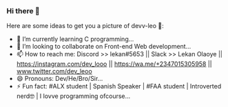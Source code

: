 ### Hi there 👋

<!-- 🦁 **/devv-leo** is a ✨ _special_ ✨ `upcoming` developer. -->

Here are some ideas to get you a picture of devv-leo 💃:

- 🌱 I’m currently learning C programming...
- 👯 I’m looking to collaborate on Front-end Web development...
- 📫 How to reach me: Discord >> lekan#5653 || Slack >> Lekan Olaoye || https://instagram.com/dev_looo || https://wa.me/+2347015305958 || www.twitter.com/dev_leoo
- 😄 Pronouns: Dev/He/Bro/Sir...
- ⚡ Fun fact: #ALX student | Spanish Speaker | #FAA student | Introverted nerd🤓 | I lovve programming ofcourse...

<!-- - 🔭 I’m currently working on ALX projects.... -->
<!-- - 💬 Ask me about my stacks... -->
<!-- - 🤔 I’m looking for help with my career, and ofcourse money😁😋... -->
